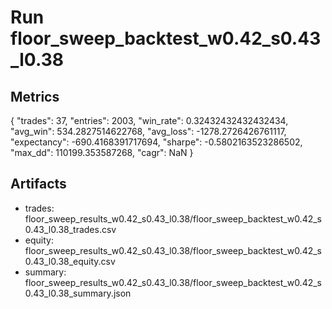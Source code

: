 # Run floor_sweep_backtest_w0.42_s0.43_l0.38

## Metrics
{
  "trades": 37,
  "entries": 2003,
  "win_rate": 0.32432432432432434,
  "avg_win": 534.2827514622768,
  "avg_loss": -1278.2726426761117,
  "expectancy": -690.4168391717694,
  "sharpe": -0.5802163523286502,
  "max_dd": 110199.353587268,
  "cagr": NaN
}

## Artifacts
- trades: floor_sweep_results_w0.42_s0.43_l0.38/floor_sweep_backtest_w0.42_s0.43_l0.38_trades.csv
- equity: floor_sweep_results_w0.42_s0.43_l0.38/floor_sweep_backtest_w0.42_s0.43_l0.38_equity.csv
- summary: floor_sweep_results_w0.42_s0.43_l0.38/floor_sweep_backtest_w0.42_s0.43_l0.38_summary.json